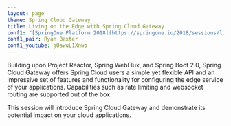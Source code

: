 ```yaml
---
layout: page
theme: Spring Cloud Gateway
title: Living on the Edge with Spring Cloud Gateway
conf1: "[SpringOne Platform 2018](https://springone.io/2018/sessions/living-on-the-edge-with-spring-cloud-gateway)"
conf1_pair: Ryan Baxter
conf1_youtube: jOawuL1Xnwo
---
```


Building upon Project Reactor, Spring WebFlux, and Spring Boot 2.0, Spring Cloud Gateway offers Spring Cloud users a simple yet flexible API and an impressive set of features and functionality for configuring the edge service of your applications. 
Capabilities such as rate limiting and websocket routing are supported out of the box. 

This session will introduce Spring Cloud Gateway and demonstrate its potential impact on your cloud applications.